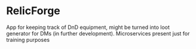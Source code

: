# RelicForge
App for keeping track of DnD equipment, might be turned into loot generator for DMs (in further development). Microservices present just for training purposes
